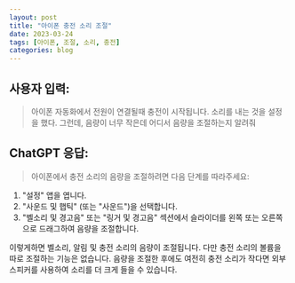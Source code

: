 ```yaml
---
layout: post
title: "아이폰 충전 소리 조절"
date: 2023-03-24
tags: [아이폰, 조절, 소리, 충전]
categories: blog
---
```


## 사용자 입력:
> 아이폰 자동화에서 전원이 연결될때 충전이 시작됩니다. 소리를 내는 것을 설정을 했다. 그런데, 음량이 너무 작은데 어디서 음량을 조절하는지 알려줘

## ChatGPT 응답:
> 아이폰에서 충전 소리의 음량을 조절하려면 다음 단계를 따라주세요:

1. "설정" 앱을 엽니다.
2. "사운드 및 햅틱" (또는 "사운드")을 선택합니다.
3. "벨소리 및 경고음" 또는 "링거 및 경고음" 섹션에서 슬라이더를 왼쪽 또는 오른쪽으로 드래그하여 음량을 조절합니다.

이렇게하면 벨소리, 알림 및 충전 소리의 음량이 조절됩니다. 다만 충전 소리의 볼륨을 따로 조절하는 기능은 없습니다. 음량을 조절한 후에도 여전히 충전 소리가 작다면 외부 스피커를 사용하여 소리를 더 크게 들을 수 있습니다.

